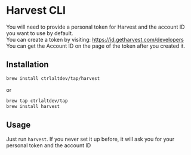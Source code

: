 # Harvest CLI

You will need to provide a personal token for Harvest and the account ID you want to use by default.  
You can create a token by visiting: https://id.getharvest.com/developers  
You can get the Account ID on the page of the token after you created it.

## Installation

```sh
brew install ctrlaltdev/tap/harvest
```
or 
```sh
brew tap ctrlaltdev/tap
brew install harvest
```

## Usage

Just run `harvest`.
If you never set it up before, it will ask you for your personal token and the account ID
